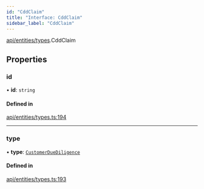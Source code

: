 ```yaml
---
id: "CddClaim"
title: "Interface: CddClaim"
sidebar_label: "CddClaim"
---
```


[api/entities/types](../../../../../modules/API/Entities/Types/Types.md).CddClaim

## Properties

### id

• **id**: `string`

#### Defined in

[api/entities/types.ts:194](https://github.com/PolymeshAssociation/polymesh-sdk/blob/c53723bab/src/api/entities/types.ts#L194)

___

### type

• **type**: [`CustomerDueDiligence`](../../../../../enums/API/Entities/Types/ClaimType/ClaimType.md#customerduediligence)

#### Defined in

[api/entities/types.ts:193](https://github.com/PolymeshAssociation/polymesh-sdk/blob/c53723bab/src/api/entities/types.ts#L193)
